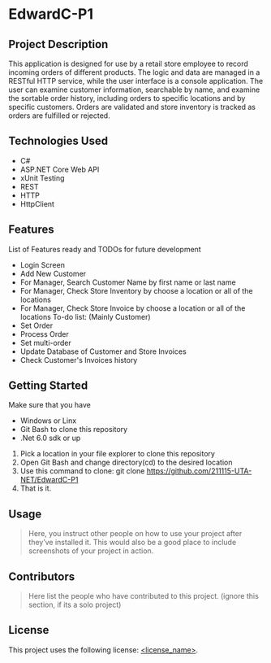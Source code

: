 # EdwardC-P1
## Project Description 
This application is designed for use by a retail store employee to record incoming orders of different products. The logic and data are managed in a RESTful HTTP service, while the user interface is a console application. The user can examine customer information, searchable by name, and examine the sortable order history, including orders to specific locations and by specific customers. Orders are validated and store inventory is tracked as orders are fulfilled or rejected.
## Technologies Used
* C#
* ASP.NET Core Web API
* xUnit Testing
* REST
* HTTP
* HttpClient
## Features
List of Features ready and TODOs for future development
* Login Screen
* Add New Customer
* For Manager, Search Customer Name by first name or last name
* For Manager, Check Store Inventory by choose a location or all of the locations
* For Manager, Check Store Invoice by choose a location or all of the locations
To-do list: (Mainly Customer)
* Set Order
* Process Order
* Set multi-order
* Update Database of Customer and Store Invoices
* Check Customer's Invoices history
## Getting Started
Make sure that you have
* Windows or Linx
* Git Bash to clone this repository
* .Net 6.0 sdk or up

1. Pick a location in your file explorer to clone this repository
2. Open Git Bash and change directory(cd) to the desired location
3. Use this command to clone: git clone https://github.com/211115-UTA-NET/EdwardC-P1
4. That is it.

## Usage

> Here, you instruct other people on how to use your project after they’ve installed it. This would also be a good place to include screenshots of your project in action.

## Contributors

> Here list the people who have contributed to this project. (ignore this section, if its a solo project)

## License

This project uses the following license: [<license_name>](<link>).
